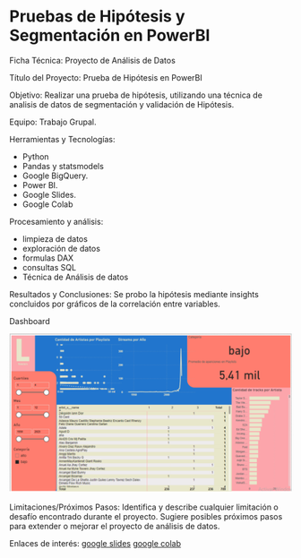 # Pruebas de Hipótesis y Segmentación en PowerBI

Ficha Técnica: Proyecto de Análisis de Datos

Título del Proyecto: Prueba de Hipótesis en PowerBI

Objetivo:
Realizar una prueba de hipótesis, utilizando una técnica de analisis de datos de segmentación y validación de Hipótesis.

Equipo:
Trabajo Grupal.

Herramientas y Tecnologías:
- Python
- Pandas y statsmodels
- Google BigQuery.
- Power BI.
- Google Slides.
- Google Colab

Procesamiento y análisis:
- limpieza de datos
- exploración de datos
- formulas DAX
- consultas SQL
- Técnica de Análisis de datos
  
Resultados y Conclusiones:
Se probo la hipótesis mediante insights concluidos por gráficos de la correlación entre variables.


Dashboard

![Dashboard](dashboard.jpg)


Limitaciones/Próximos Pasos:
Identifica y describe cualquier limitación o desafío encontrado durante el proyecto.
Sugiere posibles próximos pasos para extender o mejorar el proyecto de análisis de datos.

Enlaces de interés:
[google slides](https://docs.google.com/presentation/d/1toe7RTKU9dDJpv125bwmL84ZtTEeKtMwZs2N945mfSI/edit?usp=sharing)
[google colab](https://colab.research.google.com/drive/1RuRjItPZu4b9CAwKEaQ-BCElUiY2CgA6?usp=sharing)
